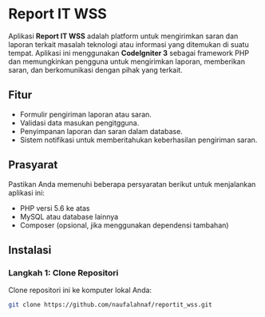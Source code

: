 # Report IT WSS

Aplikasi **Report IT WSS** adalah platform untuk mengirimkan saran dan laporan terkait masalah teknologi atau informasi yang ditemukan di suatu tempat. Aplikasi ini menggunakan **CodeIgniter 3** sebagai framework PHP dan memungkinkan pengguna untuk mengirimkan laporan, memberikan saran, dan berkomunikasi dengan pihak yang terkait.

## Fitur
- Formulir pengiriman laporan atau saran.
- Validasi data masukan pengitgguna.
- Penyimpanan laporan dan saran dalam database.
- Sistem notifikasi untuk memberitahukan keberhasilan pengiriman saran.

## Prasyarat
Pastikan Anda memenuhi beberapa persyaratan berikut untuk menjalankan aplikasi ini:
- PHP versi 5.6 ke atas
- MySQL atau database lainnya
- Composer (opsional, jika menggunakan dependensi tambahan)

## Instalasi

### Langkah 1: Clone Repositori

Clone repositori ini ke komputer lokal Anda:

```bash
git clone https://github.com/naufalahnaf/reportit_wss.git
